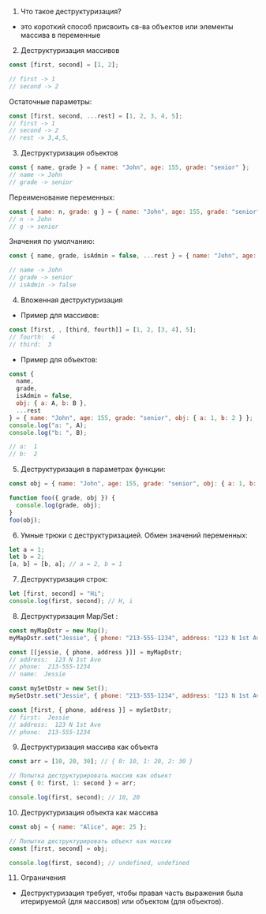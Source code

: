 1. Что такое деструктуризация?

- это короткий способ присвоить св-ва объектов или элементы массива в переменные

2. Деструктуризация массивов

```js
const [first, second] = [1, 2];

// first -> 1
// second -> 2
```

Остаточные параметры:

```js
const [first, second, ...rest] = [1, 2, 3, 4, 5];
// first -> 1
// second -> 2
// rest -> 3,4,5,
```

3. Деструктуризация объектов

```js
const { name, grade } = { name: "John", age: 155, grade: "senior" };
// name -> John
// grade -> senior
```

Переименование переменных:

```js
const { name: n, grade: g } = { name: "John", age: 155, grade: "senior" };
// n -> John
// g -> senior
```

Значения по умолчанию:

```js
const { name, grade, isAdmin = false, ...rest } = { name: "John", age: 155, grade: "senior" };

// name -> John
// grade -> senior
// isAdmin -> false
```

4. Вложенная деструктуризация

- Пример для массивов:

```js
const [first, , [third, fourth]] = [1, 2, [3, 4], 5];
// fourth:  4
// third:  3
```

- Пример для объектов:

```js
const {
  name,
  grade,
  isAdmin = false,
  obj: { a: A, b: B },
  ...rest
} = { name: "John", age: 155, grade: "senior", obj: { a: 1, b: 2 } };
console.log("a: ", A);
console.log("b: ", B);

// a:  1
// b:  2
```

5. Деструктуризация в параметрах функции:

```js
const obj = { name: "John", age: 155, grade: "senior", obj: { a: 1, b: 2 } };

function foo({ grade, obj }) {
  console.log(grade, obj);
}
foo(obj);
```

6. Умные трюки с деструктуризацией. Обмен значений переменных:

```js
let a = 1;
let b = 2;
[a, b] = [b, a]; // a = 2, b = 1
```

7. Деструктуризация строк:

```js
let [first, second] = "Hi";
console.log(first, second); // H, i
```

8. Деструктуризация Map/Set :

```js
const myMapDstr = new Map();
myMapDstr.set("Jessie", { phone: "213-555-1234", address: "123 N 1st Ave" });

const [[jessie, { phone, address }]] = myMapDstr;
// address:  123 N 1st Ave
// phone:  213-555-1234
// name:  Jessie

const mySetDstr = new Set();
mySetDstr.set("Jessie", { phone: "213-555-1234", address: "123 N 1st Ave" });

const [first, { phone, address }] = mySetDstr;
// first:  Jessie
// address:  123 N 1st Ave
// phone:  213-555-1234
```

9. Деструктуризация массива как объекта

```js
const arr = [10, 20, 30]; // { 0: 10, 1: 20, 2: 30 }

// Попытка деструктурировать массив как объект
const { 0: first, 1: second } = arr;

console.log(first, second); // 10, 20
```

10. Деструктуризация объекта как массива

```js
const obj = { name: "Alice", age: 25 };

// Попытка деструктурировать объект как массив
const [first, second] = obj;

console.log(first, second); // undefined, undefined
```

11. Ограничения

- Деструктуризация требует, чтобы правая часть выражения была итерируемой (для массивов) или объектом (для объектов).
